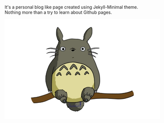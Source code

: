 It's a personal blog like page created using Jekyll-Minimal theme.<br/>Nothing more than a try to learn about Github pages.

![Thumbnail](thumbnail.png)
